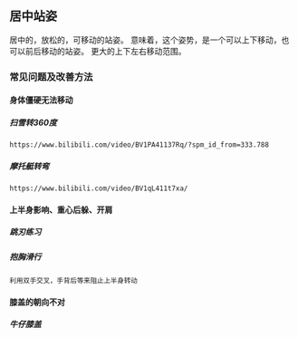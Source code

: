 ## 居中站姿
居中的，放松的，可移动的站姿。 
意味着，这个姿势，是一个可以上下移动，也可以前后移动的站姿。
更大的上下左右移动范围。

### 常见问题及改善方法

#### 身体僵硬无法移动

##### 扫雪转360度
    https://www.bilibili.com/video/BV1PA41137Rq/?spm_id_from=333.788
    
##### 摩托艇转弯
    https://www.bilibili.com/video/BV1qL411t7xa/

#### 上半身影响、重心后躲、开肩

##### 跳刃练习

##### 抱胸滑行
    利用双手交叉，手背后等来阻止上半身转动

#### 膝盖的朝向不对

##### 牛仔膝盖
